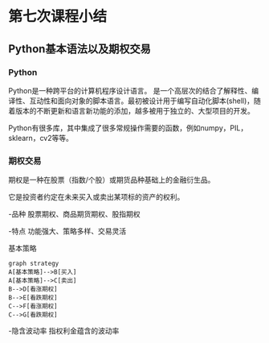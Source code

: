 # 第七次课程小结

## Python基本语法以及期权交易

### Python


Python是一种跨平台的计算机程序设计语言。 是一个高层次的结合了解释性、编译性、互动性和面向对象的脚本语言。最初被设计用于编写自动化脚本(shell)，随着版本的不断更新和语言新功能的添加，越多被用于独立的、大型项目的开发。

Python有很多库，其中集成了很多常规操作需要的函数，例如numpy，PIL，sklearn，cv2等等。

### 期权交易

期权是一种在股票（指数/个股）或期货品种基础上的金融衍生品。

它是投资者约定在未来买入或卖出某项标的资产的权利。

-品种
股票期权、商品期货期权、股指期权

-特点
功能强大、策略多样、交易灵活

基本策略

```mermaid
graph strategy
A[基本策略]-->B[买入]
A[基本策略]-->C[卖出]
B-->D[看涨期权]
B-->E[看跌期权]
C-->F[看涨期权]
C-->G[看跌期权]
```

-隐含波动率
指权利金蕴含的波动率
